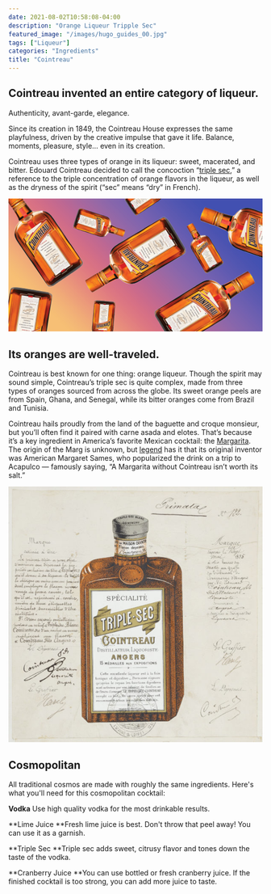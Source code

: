 ```yaml
---
date: 2021-08-02T10:58:08-04:00
description: "Orange Liqueur Tripple Sec"
featured_image: "/images/hugo_guides_00.jpg"
tags: ["Liqueur"]
categories: "Ingredients"
title: "Cointreau"
---
```


## Cointreau invented an entire category of liqueur.

Authenticity, avant-garde, elegance.

Since its creation in 1849, the Cointreau House expresses the same playfulness, driven by the creative impulse that gave it life. Balance, moments, pleasure, style… even in its creation.

Cointreau uses three types of orange in its liqueur: sweet, macerated, and bitter. Edouard Cointreau decided to call the concoction “[triple sec](https://www.thespiritsbusiness.com/2015/06/cointreau-a-brand-history/),” a reference to the triple concentration of orange flavors in the liqueur, as well as the dryness of the spirit (“sec” means “dry” in French).

![cointreau_01](/images/cointreau_01.jpg)



## Its oranges are well-traveled.

Cointreau is best known for one thing: orange liqueur. Though the spirit may sound simple, Cointreau’s triple sec is quite complex, made from three types of oranges sourced from across the globe. Its sweet orange peels are from Spain, Ghana, and Senegal, while its bitter oranges come from Brazil and Tunisia.

Cointreau hails proudly from the land of the baguette and croque monsieur, but you’ll often find it paired with carne asada and elotes. That’s because it’s a key ingredient in America’s favorite Mexican cocktail: the [Margarita](https://vinepair.com/articles/10-most-popular-margarita-recipes/). The origin of the Marg is unknown, but [legend](https://www.foodandwine.com/news/history-margarita-cointreau) has it that its original inventor was American Margaret Sames, who popularized the drink on a trip to Acapulco — famously saying, “A Margarita without Cointreau isn’t worth its salt.”

![cointreau_02](/images/cointreau_02.jpg)



## Cosmopolitan

All traditional cosmos are made with roughly the same ingredients. Here's what you'll need for this cosmopolitan cocktail:

**Vodka**
Use high quality vodka for the most drinkable results.

**Lime Juice
**Fresh lime juice is best. Don't throw that peel away! You can use it as a garnish.

**Triple Sec
**Triple sec adds sweet, citrusy flavor and tones down the taste of the vodka.

**Cranberry Juice
**You can use bottled or fresh cranberry juice. If the finished cocktail is too strong, you can add more juice to taste.
